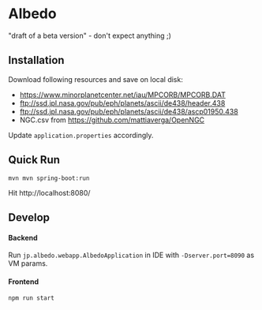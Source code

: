 # Albedo
"draft of a beta version" - don't expect anything ;)

## Installation
Download following resources and save on local disk:
* https://www.minorplanetcenter.net/iau/MPCORB/MPCORB.DAT
* ftp://ssd.jpl.nasa.gov/pub/eph/planets/ascii/de438/header.438
* ftp://ssd.jpl.nasa.gov/pub/eph/planets/ascii/de438/ascp01950.438
* NGC.csv from https://github.com/mattiaverga/OpenNGC

Update `application.properties` accordingly.

## Quick Run
`mvn mvn spring-boot:run`

Hit http://localhost:8080/

## Develop

#### Backend

Run `jp.albedo.webapp.AlbedoApplication` in IDE with `-Dserver.port=8090` as VM params.

#### Frontend

`npm run start`